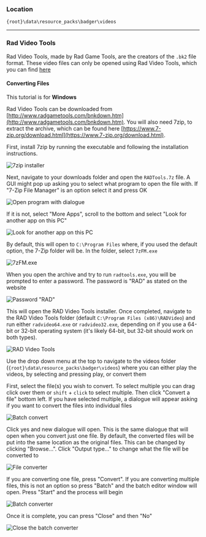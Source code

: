 ### Location

`{root}\data\resource_packs\badger\videos`


***


### Rad Video Tools

Rad Video Tools, made by Rad Game Tools, are the creators of the `.bk2` file format. These video files can only be opened using Rad Video Tools, which you can find [here](http://www.radgametools.com/bnkdown.htm)


#### Converting Files

This tutorial is for **Windows**

Rad Video Tools can be downloaded from [http://www.radgametools.com/bnkdown.htm](http://www.radgametools.com/bnkdown.htm). You will also need 7zip, to extract the archive, which can be found here [https://www.7-zip.org/download.html](https://www.7-zip.org/download.html).

First, install 7zip by running the executable and following the installation instructions. 

![7zip installer](https://i.imgur.com/k6YzTd5.png)

Next, navigate to your downloads folder and open the `RADTools.7z` file. A GUI might pop up asking you to select what program to open the file with. If "7-Zip File Manager" is an option select it and press OK

![Open program with dialogue](https://i.imgur.com/OmfEN8E.png)

If it is not, select "More Apps", scroll to the bottom and select "Look for another app on this PC"

![Look for another app on this PC](https://i.imgur.com/jTaDWvR.png)

By default, this will open to `C:\Program Files` where, if you used the default option, the 7-Zip folder will be. In the folder, select `7zFM.exe`

![7zFM.exe](https://i.imgur.com/jYSF0A8.png)

When you open the archive and try to run `radtools.exe`, you will be prompted to enter a password. The password is "RAD" as stated on the website

![Password "RAD"](https://i.imgur.com/3JkVyqo.png)

This will open the RAD Video Tools installer. Once completed, navigate to the RAD Video Tools folder (default `C:\Program Files (x86)\RADVideo`) and run either `radvideo64.exe` or `radvideo32.exe`, depending on if you use a 64-bit or 32-bit operating system (it's likely 64-bit, but 32-bit should work on both types).

![RAD Video Tools](https://i.imgur.com/GW1UKZ4.png)

Use the drop down menu at the top to navigate to the videos folder (`{root}\data\resource_packs\badger\videos`) where you can either play the videos, by selecting and pressing play, or convert them

First, select the file(s) you wish to convert. To select multiple you can drag click over them or `shift` + `click` to select multiple. Then click "Convert a file" bottom left. If you have selected multiple, a dialogue will appear asking if you want to convert the files into individual files

![Batch convert](https://i.imgur.com/U2yOIwp.png)

Click yes and new dialogue will open. This is the same dialogue that will open when you convert just one file. By default, the converted files will be put into the same location as the original files. This can be changed by clicking "Browse…". Click "Output type…" to change what the file will be converted to

![File converter](https://i.imgur.com/zN2COOR.png)

If you are converting one file, press "Convert". If you are converting multiple files, this is not an option so press "Batch" and the batch editor window will open. Press "Start" and the process will begin

![Batch converter](https://i.imgur.com/zMQmurr.png)

Once it is complete, you can press "Close" and then "No"

![Close the batch converter](https://i.imgur.com/HdYrvSz.png)
